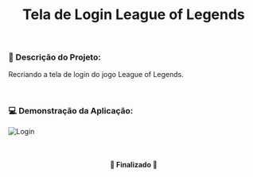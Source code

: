 <h1 align="center">Tela de Login League of Legends</h1>

<br>


### :pencil: Descrição do Projeto:
<p align="justify"> Recriando a tela de login do jogo League of Legends.</p>

<br>


### :computer: Demonstração da Aplicação:

![Login](./preview.png)

<br>

<h4 align="center"> 
	🚧  Finalizado  🚧
</h4>